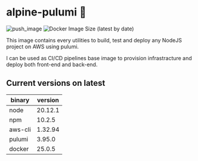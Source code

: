 # alpine-pulumi :whale:

![push_image](https://github.com/MarioArnt/alpine-pulumi/actions/workflows/push.yaml/badge.svg)
![Docker Image Size (latest by date)](https://img.shields.io/docker/image-size/marioarnautou/alpine-pulumi/main)

This image contains every utilities to build, test and deploy any NodeJS project on AWS using pulumi.

I can be used as CI/CD pipelines base image to provision infrastracture and deploy both front-end and back-end.

## Current versions on latest

| binary   | version |
| -------- | ------- |
| node     | 20.12.1 |
| npm      | 10.2.5  |
| aws-cli  | 1.32.94 |
| pulumi   | 3.95.0  |
| docker   | 25.0.5  |
